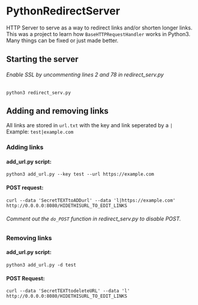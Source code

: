 # PythonRedirectServer  
HTTP Server to serve as a way to redirect links and/or shorten longer links.  
This was a project to learn how `BaseHTTPRequestHandler` works in Python3. Many things can be fixed or just made better.  

## Starting the server  

###### Enable SSL by uncommenting lines 2 and 78 in redirect_serv.py  

`python3 redirect_serv.py`  

## Adding and removing links  

All links are stored in `url.txt` with the key and link seperated by a `|`  
Example: `test|example.com`   

### Adding links  

#### add_url.py script:  
`python3 add_url.py --key test --url https://example.com`  

#### POST request:  
`curl --data 'SecretTEXTtoADDurl' --data 'l|https://example.com' http://0.0.0.0:8080/HIDETHISURL_TO_EDIT_LINKS`  
###### Comment out the `do_POST` function in redirect_serv.py to disable POST.

### Removing links  

#### add_url.py script:  
`python3 add_url.py -d test`  

#### POST Request:  
`curl --data 'SecretTEXTtodeleteURL' --data 'l' http://0.0.0.0:8080/HIDETHISURL_TO_EDIT_LINKS`  
